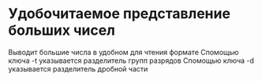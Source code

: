 # Удобочитаемое представление больших чисел
Выводит большие числа в удобном для чтения формате
Спомощью ключа -t указывается разделитель групп разрядов
Спомощью ключа -d указывается разделитель дробной части
